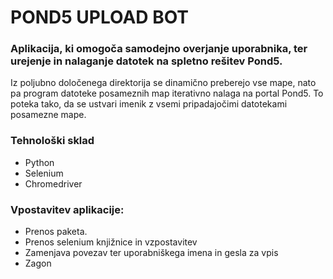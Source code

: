 # POND5 UPLOAD BOT
### Aplikacija, ki omogoča samodejno overjanje uporabnika, ter urejenje in nalaganje datotek na spletno rešitev Pond5.

Iz poljubno določenega direktorija se dinamično preberejo vse mape, nato pa program datoteke posameznih map iterativno nalaga na portal Pond5. To poteka tako, da se ustvari imenik z vsemi pripadajočimi datotekami posamezne mape.


### Tehnološki sklad

* Python
* Selenium 
* Chromedriver

### Vpostavitev aplikacije:

* Prenos paketa.
* Prenos selenium knjižnice in vzpostavitev
* Zamenjava povezav ter uporabniškega imena in gesla za vpis
* Zagon
